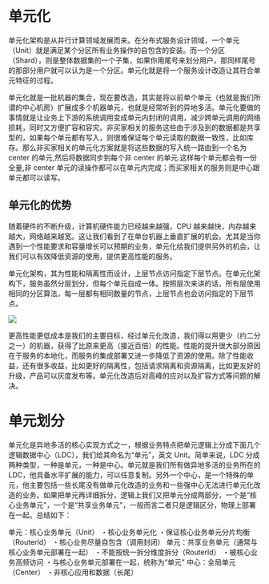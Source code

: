 # 单元化

单元化架构是从并行计算领域发展而来。在分布式服务设计领域，一个单元（Unit）就是满足某个分区所有业务操作的自包含的安装。而一个分区（Shard），则是整体数据集的一个子集，如果你用尾号来划分用户，那同样尾号的那部分用户就可以认为是一个分区。单元化就是将一个服务设计改造让其符合单元特征的过程。

单元化就是一批机器的集合，现在要改造，其实是将以前单个单元（也就是我们所谓的中心机房）扩展成多个机器单元，也就是经常听到的异地多活。单元化要做的事情就是让业务上下游的系统调用变成单元内封闭的调用，减少跨单元调用的网络损耗，同时又方便扩容和容灾。非买家相关的服务这些由于涉及到的数据都是共享型的，如果每个单元都有写入，则很难保证每个单元读取的数据一致性，比如库存。那么非买家相关的单元化方案就是将这些数据的写入统一路由到一个名为 center 的单元,然后将数据同步到每个非 center 的单元.这样每个单元都会有一份全量,非 center 单元的读操作都可以在单元内完成；而买家相关的服务则是中心跟单元都可以读写。

## 单元化的优势

随着硬件的不断升级，计算机硬件能力已经越来越强，CPU 越来越快，内存越来越大，网络越来越宽。这让我们看到了在单台机器上垂直扩展的机会。尤其是当你遇到一个性能要求和容量增长可以预期的业务，单元化给我们提供另外的机会，让我们可以有效降低资源的使用，提供更高性能的服务。

单元化架构，其为性能和隔离性而设计，上层节点访问指定下层节点。在单元化架构下，服务虽然分层划分，但每个单元自成一体。按照层次来讲的话，所有层使用相同的分区算法，每一层都有相同数量的节点，上层节点也会访问指定的下层节点。

![](https://assets.ng-tech.icu/item/20230418153903.png)

更高性能更低成本是我们的主要目标，经过单元化改造，我们得以用更少（约二分之一）的机器，获得了比原来更高（接近百倍）的性能。性能的提升很大部分原因在于服务的本地化，而服务的集成部署又进一步降低了资源的使用。除了性能收益，还有很多收益，比如更好的隔离性，包括请求隔离和资源隔离，比如更友好的升级，产品可以灰度发布等。单元化改造后对高峰的应对以及扩容方式等问题的解决。

# 单元划分

单元化是异地多活的核心实现方式之一，根据业务特点把单元逻辑上分成下面几个逻辑数据中心（LDC），我们给其命名为“单元”，英文 Unit。简单来说，LDC 分成两种类型，一种是单元，一种是中心。单元就是我们所有做异地多活的业务所在的 LDC，他具备水平扩展的能力，可以任意复制。另外一个中心，是一个特殊的单元，他主要包括一些长尾没有做单元化改造的业务和一些强中心无法进行单元化改造的业务。如果把单元再详细拆分，逻辑上我们又把单元分成两部分，一个是“核心业务单元”，一个是“共享业务单元”，一般而言二者只是逻辑区分，物理上部署在一起。总结如下：

单元：核心业务单元（Unit）
・核心业务单元化
・保证核心业务单元分片均衡（RouterId）
・核心业务尽量自包含（调用封闭）
单元：共享业务单元（通常与核心业务单元部署在一起）
・不能按统一拆分维度拆分（RouterId）
・被核心业务高频访问
・与核心业务单元部署在一起，统称为“单元”
中心：全局单元（Center）
・非核心应用和数据（长尾）
